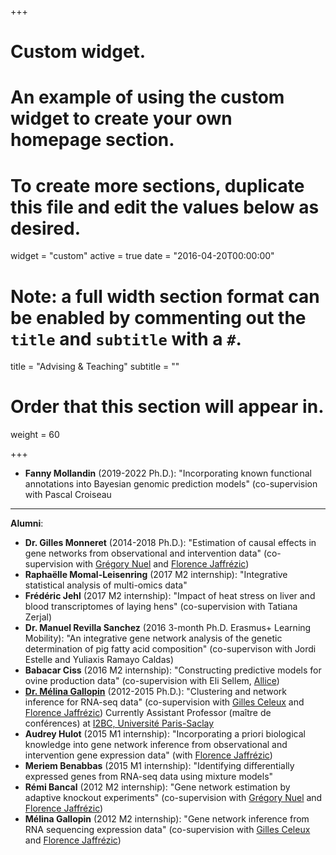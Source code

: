 +++
# Custom widget.
# An example of using the custom widget to create your own homepage section.
# To create more sections, duplicate this file and edit the values below as desired.
widget = "custom"
active = true
date = "2016-04-20T00:00:00"

# Note: a full width section format can be enabled by commenting out the `title` and `subtitle` with a `#`.
title = "Advising & Teaching"
subtitle = ""

# Order that this section will appear in.
weight = 60

+++

- **Fanny Mollandin** (2019-2022 Ph.D.): "Incorporating known functional annotations into Bayesian genomic prediction models" (co-supervision with Pascal Croiseau 

---

**Alumni**:

- **Dr. Gilles Monneret** (2014-2018 Ph.D.): "Estimation of causal effects in gene networks from observational and intervention data" (co-supervision with [Gr&eacute;gory Nuel](http://nuel.perso.math.cnrs.fr/) and [Florence Jaffr&eacute;zic](http://www6.jouy.inra.fr/gabi_eng/Who-are-we/Directory-of-GABI-members/JAFFREZIC-florence))
- **Rapha&euml;lle Momal-Leisenring** (2017 M2 internship): "Integrative statistical analysis of multi-omics data"
- **Fr&eacute;d&eacute;ric Jehl** (2017 M2 internship): "Impact of heat stress on liver and blood transcriptomes of laying hens" (co-supervision with Tatiana Zerjal)
- **Dr. Manuel Revilla Sanchez** (2016 3-month Ph.D. Erasmus+ Learning Mobility): "An integrative gene network analysis of the genetic determination of pig fatty acid composition" (co-supervison with Jordi Estelle and Yuliaxis Ramayo Caldas)
- **Babacar Ciss** (2016 M2 internship): "Constructing predictive models for ovine production data" (co-supervision with Eli Sellem, [Allice](http://www.allice.fr/))
- [**Dr. M&eacute;lina Gallopin**](http://www.math.u-psud.fr/~gallopin/) (2012-2015 Ph.D.): "Clustering and network inference for RNA-seq data" (co-supervision with [Gilles Celeux](http://www.math.u-psud.fr/select/people/celeux/Welcome.html) and [Florence Jaffr&eacute;zic](http://www6.jouy.inra.fr/gabi_eng/Who-are-we/Directory-of-GABI-members/JAFFREZIC-florence))
Currently Assistant Professor (ma&icirc;tre de conf&eacute;rences) at [I2BC, Universit&eacute; Paris-Saclay](http://www.i2bc.paris-saclay.fr/)
- **Audrey Hulot** (2015 M1 internship): "Incorporating a priori biological knowledge into gene network inference from observational and intervention gene expression data" (with [Florence Jaffr&eacute;zic](http://www6.jouy.inra.fr/gabi_eng/Who-are-we/Directory-of-GABI-members/JAFFREZIC-florence))
- **Meriem Benabbas** (2015 M1 internship): "Identifying differentially expressed genes from RNA-seq data using mixture models"
- **R&eacute;mi Bancal** (2012 M2 internship): "Gene network estimation by adaptive knockout experiments" (co-supervision with [Gr&eacute;gory Nuel](http://nuel.perso.math.cnrs.fr/) and [Florence Jaffr&eacute;zic](http://www6.jouy.inra.fr/gabi_eng/Who-are-we/Directory-of-GABI-members/JAFFREZIC-florence))
- **M&eacute;lina Gallopin** (2012 M2 internship): "Gene network inference from RNA sequencing expression data" (co-supervision with [Gilles Celeux](http://www.math.u-psud.fr/select/people/celeux/Welcome.html) and [Florence Jaffr&eacute;zic](http://www6.jouy.inra.fr/gabi_eng/Who-are-we/Directory-of-GABI-members/JAFFREZIC-florence))
